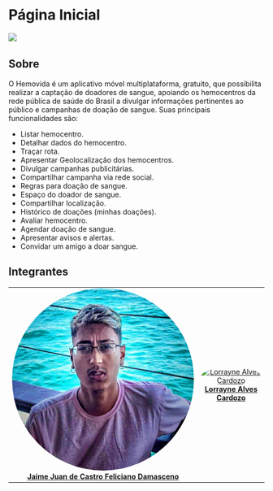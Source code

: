 # Página Inicial

<img src="imagens/home.png" width="auto" height="auto">

## Sobre 
O Hemovida é um aplicativo móvel multiplataforma, gratuito, que possibilita realizar a captação de doadores de sangue, apoiando os hemocentros da rede pública de saúde do Brasil a divulgar informações pertinentes ao público e campanhas de doação de sangue.
Suas principais funcionalidades são:
- Listar hemocentro.
- Detalhar dados do hemocentro.
- Traçar rota.
- Apresentar Geolocalização dos hemocentros.
- Divulgar campanhas publicitárias.
- Compartilhar campanha via rede social.
- Regras para doação de sangue.
- Espaço do doador de sangue.
- Compartilhar localização.
- Histórico de doações (minhas doações).
- Avaliar hemocentro.
- Agendar doação de sangue.
- Apresentar avisos e alertas.
- Convidar um amigo a doar sangue.
## Integrantes
<table>
    <tr>
        <td align="center"><a href="https://github.com/JaimeJuan11" target="_blank"><img onmouseover="opaqImg(this)" onmouseout="normalImg(this)" style="border-radius: 50%;" src="images/jaime.jpg" width="auto;" alt="Jaime Juan de Castro Feliciano Damasceno"/><br /><b>Jaime Juan de Castro Feliciano Damasceno</b></a><br /><a href="https://github.com/JaimeJuan11" target="_blank"></a></td>
        <td align="center"><a href="https://github.com/LorrayneCardozo" target="_blank"><img onmouseover="opaqImg(this)" onmouseout="normalImg(this)" style="border-radius: 50%;" src="imagens/lorrayne.jpg" width="auto;" alt="Lorrayne Alves Cardozo"/><br /><b>Lorrayne Alves Cardozo</b></a><br /><a href="https://github.com/LorrayneCardozo" target="_blank"></a></td>
    </tr>
</table>